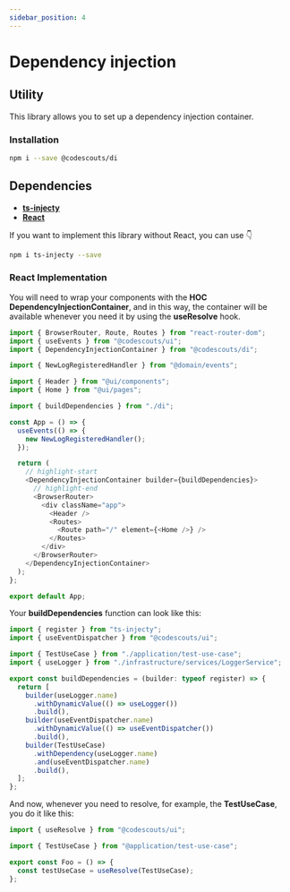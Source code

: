 ```yaml
---
sidebar_position: 4
---
```


# Dependency injection

## Utility

This library allows you to set up a dependency injection container.

### Installation

```bash
npm i --save @codescouts/di
```

## Dependencies

- [**ts-injecty**](https://github.com/damianpumar/ts-injecty)
- [**React**](https://github.com/facebook/react)

If you want to implement this library without React, you can use 👇

```bash
npm i ts-injecty --save
```

### React Implementation

You will need to wrap your components with the **HOC** **DependencyInjectionContainer**, and in this way, the container will be available whenever you need it by using the **useResolve** hook.

```ts showLineNumbers
import { BrowserRouter, Route, Routes } from "react-router-dom";
import { useEvents } from "@codescouts/ui";
import { DependencyInjectionContainer } from "@codescouts/di";

import { NewLogRegisteredHandler } from "@domain/events";

import { Header } from "@ui/components";
import { Home } from "@ui/pages";

import { buildDependencies } from "./di";

const App = () => {
  useEvents(() => {
    new NewLogRegisteredHandler();
  });

  return (
    // highlight-start
    <DependencyInjectionContainer builder={buildDependencies}>
      // highlight-end
      <BrowserRouter>
        <div className="app">
          <Header />
          <Routes>
            <Route path="/" element={<Home />} />
          </Routes>
        </div>
      </BrowserRouter>
    </DependencyInjectionContainer>
  );
};

export default App;
```

Your **buildDependencies** function can look like this:

```ts showLineNumbers
import { register } from "ts-injecty";
import { useEventDispatcher } from "@codescouts/ui";

import { TestUseCase } from "./application/test-use-case";
import { useLogger } from "./infrastructure/services/LoggerService";

export const buildDependencies = (builder: typeof register) => {
  return [
    builder(useLogger.name)
      .withDynamicValue(() => useLogger())
      .build(),
    builder(useEventDispatcher.name)
      .withDynamicValue(() => useEventDispatcher())
      .build(),
    builder(TestUseCase)
      .withDependency(useLogger.name)
      .and(useEventDispatcher.name)
      .build(),
  ];
};
```

And now, whenever you need to resolve, for example, the **TestUseCase**, you do it like this:

```ts showLineNumbers
import { useResolve } from "@codescouts/ui";

import { TestUseCase } from "@application/test-use-case";

export const Foo = () => {
  const testUseCase = useResolve(TestUseCase);
};
```
